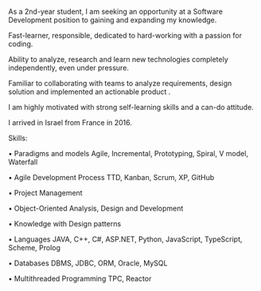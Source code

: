 As a 2nd-year student, I am seeking an opportunity at a Software Development position to gaining and expanding my knowledge.

Fast-learner, responsible, dedicated to hard-working with a passion for coding.

Ability to analyze, research and learn new technologies completely independently, even under pressure.

Familiar to collaborating with teams to analyze requirements, design solution and implemented an actionable product .

I am highly motivated with strong self-learning skills and a can-do attitude.


I arrived in Israel from France in 2016.


Skills: 

• Paradigms and models Agile, Incremental, Prototyping, Spiral, V model, Waterfall

• Agile Development Process TTD, Kanban, Scrum, XP, GitHub

• Project Management

• Object-Oriented Analysis, Design and Development

• Knowledge with Design patterns

• Languages JAVA, C++, C#, ASP.NET, Python, JavaScript, TypeScript, Scheme, Prolog

• Databases DBMS, JDBC, ORM, Oracle, MySQL

• Multithreaded Programming TPC, Reactor
